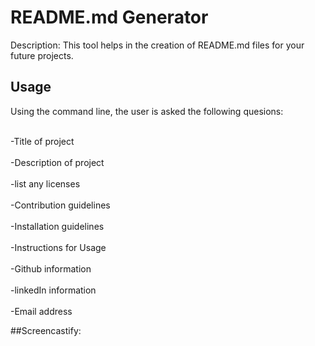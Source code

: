 # README.md Generator

Description: This tool helps in the creation of README.md files for your future projects.



## Usage
Using the command line, the user is asked the following quesions:

<br>-Title of project</br>
<br>-Description of project</br>
<br>-list any licenses</br>
<br>-Contribution guidelines</br>
<br>-Installation guidelines</br>
<br>-Instructions for Usage</br>
<br>-Github information</br>
<br>-linkedIn information</br>
<br>-Email address</br>

##Screencastify:


